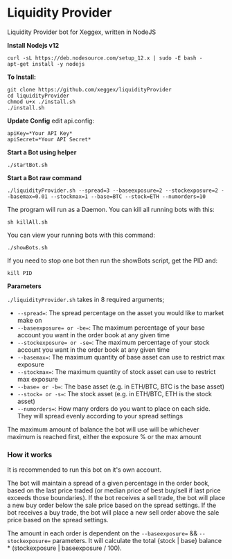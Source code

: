 # Liquidity Provider
Liquidity Provider bot for Xeggex, written in NodeJS

**Install Nodejs v12**
```
curl -sL https://deb.nodesource.com/setup_12.x | sudo -E bash -
apt-get install -y nodejs
```

**To Install:**
```
git clone https://github.com/xeggex/liquidityProvider
cd liquidityProvider
chmod u+x ./install.sh
./install.sh
```

**Update Config**
edit api.config:
```
apiKey=*Your API Key*
apiSecret=*Your API Secret*
```

**Start a Bot using helper**
```
./startBot.sh
```

**Start a Bot raw command**
```
./liquidityProvider.sh --spread=3 --baseexposure=2 --stockexposure=2 --basemax=0.01 --stockmax=1 --base=BTC --stock=ETH --numorders=10
```

The program will run as a Daemon.   You can kill all running bots with this:
```
sh killAll.sh
```

You can view your running bots with this command:
```
./showBots.sh
```

If you need to stop one bot then run the showBots script, get the PID and:
```
kill PID
```

**Parameters**

`./liquidityProvider.sh` takes in 8 required arguments;
* `--spread=`: The spread percentage on the asset you would like to market make on
* `--baseexposure= or -be=`: The maximum percentage of your base account you want in the order book at any given time
* `--stockexposure= or -se=`: The maximum percentage of your stock account you want in the order book at any given time
* `--basemax=`: The maximum quantity of base asset can use to restrict max exposure
* `--stockmax=`: The maximum quantity of stock asset can use to restrict max exposure
* `--base= or -b=`: The base asset (e.g. in ETH/BTC, BTC is the base asset)
* `--stock= or -s=`: The stock asset (e.g. in ETH/BTC, ETH is the stock asset)
* `--numorders=`: How many orders do you want to place on each side. They will spread evenly according to your spread settings

The maximum amount of balance the bot will use will be whichever maximum is reached first, either the exposure % or the max amount

### How it works

It is recommended to run this bot on it's own account.

The bot will maintain a spread of a given percentage in the order book, based on the last price traded (or median price of best buy/sell if last price exceeds those boundaries).
If the bot receives a sell trade, the bot will place a new buy order below the sale price based on the spread settings.
If the bot receives a buy trade, the bot will place a new sell order above the sale price based on the spread settings.

The amount in each order is dependent on the `--baseexposure=` && `--stockexposure=` parameters. It will calculate the total {stock | base} balance * (stockexposure | baseexposure / 100).
